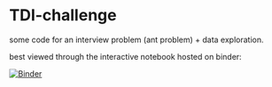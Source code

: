 # TDI-challenge

some code for an interview problem (ant problem) + data exploration. 

best viewed through the interactive notebook hosted on binder:

[![Binder](https://mybinder.org/badge.svg)](https://mybinder.org/v2/gh/Kodyak/TDI-challenge/master)


